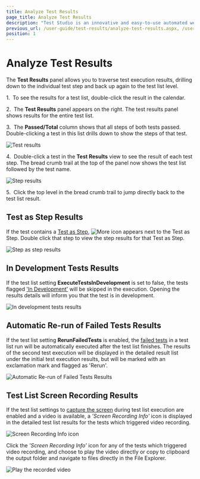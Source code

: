 ```yaml
---
title: Analyze Test Results
page_title: Analyze Test Results
description: "Test Studio is an innovative and easy-to-use automated web, WPF and load testing solution. Test Studio tests support essential technologies like ASP.NET AJAX, Silverlight, PHP and MVC. HTML5, Testing framework, functional testing, performance testing, load testing, exploratory testing, manual testing."
previous_url: /user-guide/test-results/analyze-test-results.aspx, /user-guide/test-results/analyze-test-results
position: 1
---
```

# Analyze Test Results

The **Test Results** panel allows you to traverse test execution results, drilling down to the individual test step and back up again to the test list level.

1.&nbsp; To see the results for a test list, double-click the result in the calendar.

2.&nbsp; The **Test Results** panel appears on the right. The test results panel shows results for the entire test list.

3.&nbsp; The **Passed/Total** column shows that all steps of both tests passed. Double-clicking a test in this list drills down to show the steps of that test.

![Test results][1]

4.&nbsp; Double-click a test in the **Test Results** view to see the result of each test step. The bread crumb trail at the top of the panel now shows the test list followed by the test name.

![Step results][2]

5.&nbsp; Click the top level in the bread crumb trail to jump directly back to the test list result.

## Test as Step Results

If the test contains a <a href="/features/custom-steps/test-as-step" target="_blank">Test as Step</a>, ![More icon][3] appears next to the Test as Step. Double click that step to view the step results for that Test as Step.

![Step as step results][4]

## In Development Tests Results

If the test list setting **ExecuteTestsInDevelopment** is set to false, the tests flagged <a href="/features/test-maintenance/tests-in-development" target="_blank">'In Development'</a> will be skipped in the execution. Opening the results details will inform you that the test is in development.

![In development tests results][5]

## Automatic Re-run of Failed Tests Results

If the test list setting **RerunFailedTests** is enabled, the <a href="/getting-started/test-execution/test-list-execution#automatic-re-run-of-failed-tests" target="_blank">failed tests</a> in a test list run will be automatically executed after the test list finishes. The results of the second test execution will be displayed in the detailed result list under the initial test execution results, but will be marked with an exclamation mark and flagged as 'Rerun'.

![Automatic Re-run of Failed Tests Results][6]

## Test List Screen Recording Results

If the test list settings to <a href="/getting-started/test-execution/test-list-execution#recording-of-test-list-execution" target="_blank">capture the screen</a> during test list execution are enabled and a video is available, a _'Screen Recording Info'_ icon is displayed in the detailed test list results for the tests which triggered video recording.

![Screen Recording Info icon][7]

Click the _'Screen Recording Info'_ icon for any of the tests which triggered video recording, and choose to play the video directly or copy to clipboard the output folder and navigate to files directly in the File Explorer.

![Play the recorded video][8]

[1]: /img/getting-started/test-results/analyze-test-results/fig1.png
[2]: /img/getting-started/test-results/analyze-test-results/fig2.png
[3]: /img/getting-started/test-results/analyze-test-results/fig3.png
[4]: /img/getting-started/test-results/analyze-test-results/fig4.png
[5]: /img/getting-started/test-results/analyze-test-results/fig5.png
[6]: /img/getting-started/test-results/analyze-test-results/fig6.png
[7]: /img/getting-started/test-results/analyze-test-results/fig7.png
[8]: /img/getting-started/test-results/analyze-test-results/fig8.png
